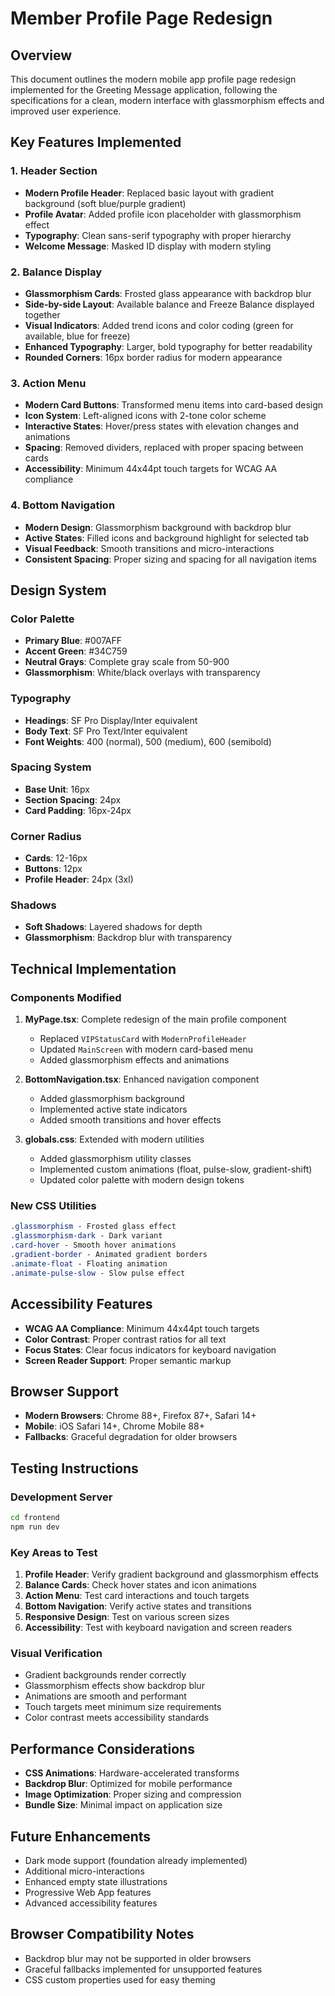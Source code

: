 # Member Profile Page Redesign

## Overview
This document outlines the modern mobile app profile page redesign implemented for the Greeting Message application, following the specifications for a clean, modern interface with glassmorphism effects and improved user experience.

## Key Features Implemented

### 1. Header Section
- **Modern Profile Header**: Replaced basic layout with gradient background (soft blue/purple gradient)
- **Profile Avatar**: Added profile icon placeholder with glassmorphism effect
- **Typography**: Clean sans-serif typography with proper hierarchy
- **Welcome Message**: Masked ID display with modern styling

### 2. Balance Display
- **Glassmorphism Cards**: Frosted glass appearance with backdrop blur
- **Side-by-side Layout**: Available balance and Freeze Balance displayed together
- **Visual Indicators**: Added trend icons and color coding (green for available, blue for freeze)
- **Enhanced Typography**: Larger, bold typography for better readability
- **Rounded Corners**: 16px border radius for modern appearance

### 3. Action Menu
- **Modern Card Buttons**: Transformed menu items into card-based design
- **Icon System**: Left-aligned icons with 2-tone color scheme
- **Interactive States**: Hover/press states with elevation changes and animations
- **Spacing**: Removed dividers, replaced with proper spacing between cards
- **Accessibility**: Minimum 44x44pt touch targets for WCAG AA compliance

### 4. Bottom Navigation
- **Modern Design**: Glassmorphism background with backdrop blur
- **Active States**: Filled icons and background highlight for selected tab
- **Visual Feedback**: Smooth transitions and micro-interactions
- **Consistent Spacing**: Proper sizing and spacing for all navigation items

## Design System

### Color Palette
- **Primary Blue**: #007AFF
- **Accent Green**: #34C759
- **Neutral Grays**: Complete gray scale from 50-900
- **Glassmorphism**: White/black overlays with transparency

### Typography
- **Headings**: SF Pro Display/Inter equivalent
- **Body Text**: SF Pro Text/Inter equivalent
- **Font Weights**: 400 (normal), 500 (medium), 600 (semibold)

### Spacing System
- **Base Unit**: 16px
- **Section Spacing**: 24px
- **Card Padding**: 16px-24px

### Corner Radius
- **Cards**: 12-16px
- **Buttons**: 12px
- **Profile Header**: 24px (3xl)

### Shadows
- **Soft Shadows**: Layered shadows for depth
- **Glassmorphism**: Backdrop blur with transparency

## Technical Implementation

### Components Modified
1. **MyPage.tsx**: Complete redesign of the main profile component
   - Replaced `VIPStatusCard` with `ModernProfileHeader`
   - Updated `MainScreen` with modern card-based menu
   - Added glassmorphism effects and animations

2. **BottomNavigation.tsx**: Enhanced navigation component
   - Added glassmorphism background
   - Implemented active state indicators
   - Added smooth transitions and hover effects

3. **globals.css**: Extended with modern utilities
   - Added glassmorphism utility classes
   - Implemented custom animations (float, pulse-slow, gradient-shift)
   - Updated color palette with modern design tokens

### New CSS Utilities
```css
.glassmorphism - Frosted glass effect
.glassmorphism-dark - Dark variant
.card-hover - Smooth hover animations
.gradient-border - Animated gradient borders
.animate-float - Floating animation
.animate-pulse-slow - Slow pulse effect
```

## Accessibility Features
- **WCAG AA Compliance**: Minimum 44x44pt touch targets
- **Color Contrast**: Proper contrast ratios for all text
- **Focus States**: Clear focus indicators for keyboard navigation
- **Screen Reader Support**: Proper semantic markup

## Browser Support
- **Modern Browsers**: Chrome 88+, Firefox 87+, Safari 14+
- **Mobile**: iOS Safari 14+, Chrome Mobile 88+
- **Fallbacks**: Graceful degradation for older browsers

## Testing Instructions

### Development Server
```bash
cd frontend
npm run dev
```

### Key Areas to Test
1. **Profile Header**: Verify gradient background and glassmorphism effects
2. **Balance Cards**: Check hover states and icon animations
3. **Action Menu**: Test card interactions and touch targets
4. **Bottom Navigation**: Verify active states and transitions
5. **Responsive Design**: Test on various screen sizes
6. **Accessibility**: Test with keyboard navigation and screen readers

### Visual Verification
- Gradient backgrounds render correctly
- Glassmorphism effects show backdrop blur
- Animations are smooth and performant
- Touch targets meet minimum size requirements
- Color contrast meets accessibility standards

## Performance Considerations
- **CSS Animations**: Hardware-accelerated transforms
- **Backdrop Blur**: Optimized for mobile performance
- **Image Optimization**: Proper sizing and compression
- **Bundle Size**: Minimal impact on application size

## Future Enhancements
- Dark mode support (foundation already implemented)
- Additional micro-interactions
- Enhanced empty state illustrations
- Progressive Web App features
- Advanced accessibility features

## Browser Compatibility Notes
- Backdrop blur may not be supported in older browsers
- Graceful fallbacks implemented for unsupported features
- CSS custom properties used for easy theming
